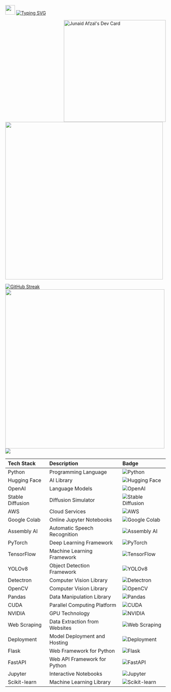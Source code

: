 <img src="https://media.giphy.com/media/WUlplcMpOCEmTGBtBW/giphy.gif" width="30"> [![Typing SVG](https://readme-typing-svg.demolab.com?font=Reggae+One&duration=1000&pause=800&color=831C95&multiline=true&width=435&lines=Junaid+Afzal;Machine+Learning+Engineer+)](https://git.io/typing-svg)


<a href="https://app.daily.dev/ImJunaidAfzal"><img align="right" src="https://api.daily.dev/devcards/d639079782a949158f0f1784f39bf870.png?r=9wo" width="320" alt="Junaid Afzal's Dev Card"/></a> 

<img src="https://github-readme-stats.vercel.app/api?username=imjunaidafzal&show_icons=true&theme=dark" width="495">


[![GitHub Streak](https://github-readme-streak-stats.herokuapp.com?user=imjunaidafzal&theme=dark&ring=DD2727)](https://git.io/streak-stats)
<br>
<img align="left" width="500" src="https://github-readme-stats.vercel.app/api/top-langs/?username=imjunaidafzal&layout=compact&theme=cobalt&hide_border=true"/>

<br>
<!-- <img align="right" src="https://github.com/imJunaidAfzal/imJunaidAfzal/blob/main/Ai_.gif" width="320" alt="AI"/>  -->
<br>
</p>


![](http://github-profile-summary-cards.vercel.app/api/cards/profile-details?username=imjunaidafzal&theme=2077)
<br>



Tech Stack       | Description                                           | Badge
:-----------------|:------------------------------------------------------|:---------------------------------------------------
Python           | Programming Language                                 | ![Python](https://img.shields.io/badge/Python-Programming%20Language-blue)
Hugging Face     | AI Library                                           | ![Hugging Face](https://img.shields.io/badge/Hugging%20Face-AI%20Library-ff69b4)
OpenAI           | Language Models                                      | ![OpenAI](https://img.shields.io/badge/OpenAI-Language%20Models-00cc55)
Stable Diffusion | Diffusion Simulator                                  | ![Stable Diffusion](https://img.shields.io/badge/Stable%20Diffusion-Diffusion%20Simulator-blue)
AWS              | Cloud Services                                       | ![AWS](https://img.shields.io/badge/AWS-Cloud%20Services-orange)
Google Colab     | Online Jupyter Notebooks                             | ![Google Colab](https://img.shields.io/badge/Google%20Colab-Notebooks-yellow)
Assembly AI      | Automatic Speech Recognition                         | ![Assembly AI](https://img.shields.io/badge/Assembly%20AI-Speech%20Recognition-green)
PyTorch          | Deep Learning Framework                              | ![PyTorch](https://img.shields.io/badge/PyTorch-Deep%20Learning-red)
TensorFlow       | Machine Learning Framework                           | ![TensorFlow](https://img.shields.io/badge/TensorFlow-Machine%20Learning-blue)
YOLOv8           | Object Detection Framework                           | ![YOLOv8](https://img.shields.io/badge/YOLOv8-Object%20Detection-yellowgreen)
Detectron        | Computer Vision Library                              | ![Detectron](https://img.shields.io/badge/Detectron-Computer%20Vision-lightgrey)
OpenCV           | Computer Vision Library                              | ![OpenCV](https://img.shields.io/badge/OpenCV-Computer%20Vision-brightgreen)
Pandas           | Data Manipulation Library                            | ![Pandas](https://img.shields.io/badge/Pandas-Data%20Manipulation-blueviolet)
CUDA             | Parallel Computing Platform                          | ![CUDA](https://img.shields.io/badge/CUDA-Parallel%20Computing-darkorange)
NVIDIA           | GPU Technology                                       | ![NVIDIA](https://img.shields.io/badge/NVIDIA-GPU%20Technology-76b900)
Web Scraping     | Data Extraction from Websites                        | ![Web Scraping](https://img.shields.io/badge/Web%20Scraping-Data%20Extraction-blue)
Deployment       | Model Deployment and Hosting                         | ![Deployment](https://img.shields.io/badge/Deployment-Model%20Deployment%20and%20Hosting-lightblue)
Flask            | Web Framework for Python                             | ![Flask](https://img.shields.io/badge/Flask-Web%20Framework-yellow)
FastAPI          | Web API Framework for Python                         | ![FastAPI](https://img.shields.io/badge/FastAPI-Web%20API%20Framework-green)
Jupyter          | Interactive Notebooks                                | ![Jupyter](https://img.shields.io/badge/Jupyter-Interactive%20Notebooks-orange)
Scikit-learn     | Machine Learning Library                             | ![Scikit-learn](https://img.shields.io/badge/Scikit%20learn-Machine%20Learning-lightgreen)

